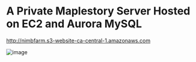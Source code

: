 # A Private Maplestory Server Hosted on EC2 and Aurora MySQL

http://nimbfarm.s3-website-ca-central-1.amazonaws.com

![image](https://user-images.githubusercontent.com/115760354/197255201-8ec9a089-ce3b-4de6-bc9d-649b384d6b13.png)
